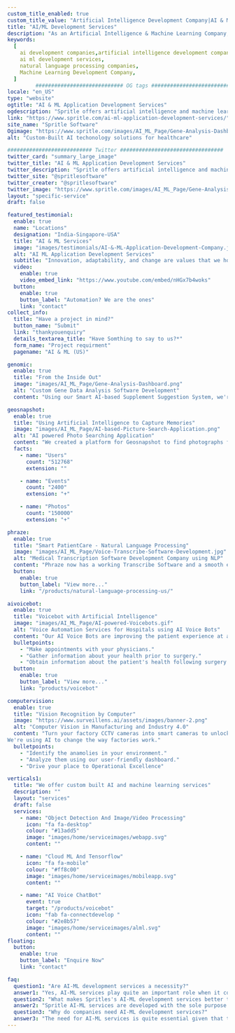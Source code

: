 ```yaml
---
custom_title_enabled: true
custom_title_value: "Artificial Intelligence Development Company|AI & ML Services in USA"
title: "AI/ML Development Services"
description: "As an Artificial Intelligence & Machine Learning Company, we offer advanced AI/ML services such as NLP, Voice Bots, Computer Vision, Image Processing in Industries & more."
keywords:
  [
    ai development companies,artificial intelligence development company,
    ai ml development services,
    natural language processing companies,
    Machine Learning Development Company,
  ]
         ############################ OG tags #################################
locale: "en_US"
type: "website"
ogtitle: "AI & ML Application Development Services"
ogdescription: "Spritle offers artificial intelligence and machine learning services such as NLP, voice bot, computer vision, image processing & more advanced services." 
link: "https://www.spritle.com/ai-ml-application-development-services/"
site_name: "Spritle Software"
Ogimage: "https://www.spritle.com/images/AI_ML_Page/Gene-Analysis-Dashboard.png.pagespeed.ce.n1n8Y7RGdR.png" 
alt: "Custom-Built AI techonology solutions for healthcare" 

########################### Twitter #################################
twitter_card: "summary_large_image"
twitter_title: "AI & ML Application Development Services"
twitter_description: "Spritle offers artificial intelligence and machine learning services such as NLP, voice bot, computer vision, image processing & more advanced services." 
twitter_site: "@spritlesoftware"
twitter_creater: "@spritlesoftware"
twitter_image: "https://www.spritle.com/images/AI_ML_Page/Gene-Analysis-Dashboard.png.pagespeed.ce.n1n8Y7RGdR.png" 
layout: "specific-service"
draft: false

featured_testimonial:
  enable: true
  name: "Locations"
  designation: "India-Singapore-USA"
  title: "AI & ML Services"
  image: "images/testimonials/AI-&-ML-Application-Development-Company.jpg"
  alt: "AI ML Application Development Services"
  subtitle: "Innovation, adaptability, and change are values that we hold dear. We help you take your business to the next level with our AI and machine learning skills. <br/> <br/> We also have a decade of expertise assisting Enterprise, Startup, and Life Science Research firms in bridging the gap between smart solutions and AI implementations."
  video:
    enable: true
    video_embed_link: "https://www.youtube.com/embed/nHGx7b4woks"
  button:
    enable: true
    button_label: "Automation? We are the ones"
    link: "contact"
collect_info:
  title: "Have a project in mind?"
  button_name: "Submit"
  link: "thankyouenquiry"
  details_textarea_title: "Have Somthing to say to us?*"
  form_name: "Project requirment"
  pagename: "AI & ML (US)"

genomic:
  enable: true
  title: "From the Inside Out"
  image: "images/AI_ML_Page/Gene-Analysis-Dashboard.png"
  alt: "Custom Gene Data Analysis Software Development"
  content: "Using our Smart AI-based Supplement Suggestion System, we're bridging the Nutrigenomics gap between Nestle Health Science and patients to offer future healthcare."

geosnapshot:
  enable: true
  title: "Using Artificial Intelligence to Capture Memories"
  image: "images/AI_ML_Page/AI-based-Picture-Search-Application.png"
  alt: "AI powered Photo Searching Application"
  content: "We created a platform for Geosnapshot to find photographs fast and easily utilizing powerful AI technology, allowing participants to immediately find and download all of their photos."
  facts:
    - name: "Users"
      count: "512768"
      extension: ""

    - name: "Events"
      count: "2400"
      extension: "+"

    - name: "Photos"
      count: "150000"
      extension: "+"

phraze:
  enable: true
  title: "Smart PatientCare - Natural Language Processing"
  image: "images/AI_ML_Page/Voice-Transcribe-Software-Development.jpg"
  alt: "Medical Transcription Software Development Company using NLP"
  content: "Phraze now has a working Transcribe Software and a smooth experience, as well as Natural Language Processing and Speech Recognition, to assist Practitioners communicate with patients more effectively. "
  button:
    enable: true
    button_label: "View more..."
    link: "/products/natural-language-processing-us/"

aivoicebot:
  enable: true
  title: "Voicebot with Artificial Intelligence"
  image: "images/AI_ML_Page/AI-powered-Voicebots.gif"
  alt: "Voice Automation Services for Hospitals using AI Voice Bots"
  content: "Our AI Voice Bots are improving the patient experience at a Singapore Eye Hospital by establishing human-like conversations via phone calls."
  bulletpoints:
    - "Make appointments with your physicians."
    - "Gather information about your health prior to surgery."
    - "Obtain information about the patient's health following surgery."
  button:
    enable: true
    button_label: "View more..."
    link: "products/voicebot"

computervision:
  enable: true
  title: "Vision Recognition by Computer"
  image: "https://www.surveillens.ai/assets/images/banner-2.png"
  alt: "Computer Vision in Manufacturing and Industry 4.0"
  content: "Turn your factory CCTV cameras into smart cameras to unlock your floor's full potential!
We're using AI to change the way factories work."
  bulletpoints:
    - "Identify the anamolies in your environment."
    - "Analyze them using our user-friendly dashboard."
    - "Drive your place to Operational Excellence"

verticals1:
  title: "We offer custom built AI and machine learning services"
  description: ""
  layout: "services"
  draft: false
  services:
    - name: "Object Detection And Image/Video Processing"
      icon: "fa fa-desktop"
      colour: "#13add5"
      image: "images/home/serviceimages/webapp.svg"
      content: ""

    - name: "Cloud ML And Tensorflow"
      icon: "fa fa-mobile"
      colour: "#ff8c00"
      image: "images/home/serviceimages/mobileapp.svg"
      content: ""

    - name: "AI Voice ChatBot"
      event: true
      target: "/products/voicebot"
      icon: "fab fa-connectdevelop "
      colour: "#2e8b57"
      image: "images/home/serviceimages/alml.svg"
      content: ""
floating:
  button:
    enable: true
    button_label: "Enquire Now"
    link: "contact"

faq:
  question1: "Are AI-ML development services a necessity?"
  answer1: "Yes, AI-ML services play quite an important role when it comes to the implementation of a custom solution due to the constant evolution of technology and the frequent changes in the industry, and the fact that industry 4.0 revolves around this makes it even more important."
  question2: "What makes Spritles's AI-ML development services better than other services out in the market?"
  answer2: "Spritle AI-ML services are developed with the sole purpose of achieving absolute ease of access and with no presence of any flaws. Apart from that, the development team is pretty easy to get in touch with to resolve whatever issue one may be facing."
  question3: "Why do companies need AI-ML development services?"
  answer3: "The need for AI-ML services is quite essential given that the world is gradually moving towards a stage where everything is automated or requires automation. <br> Spritle provides you with systems that can take decisions for you based on the analytics of the past data. Starting from providing insights to increase your sales to suggesting the marketing strategy, Spritle's AI-ML development services surely make a mark."
---
```

